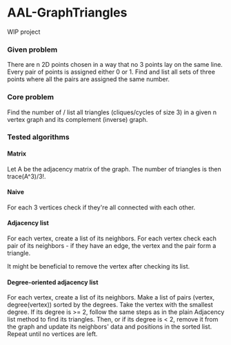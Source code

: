 # AAL-GraphTriangles
WIP project

### Given problem
There are n 2D points chosen in a way that no 3 points lay on the same line. Every pair of points is assigned either 0 or 1. Find and list all sets of three points where all the pairs are assigned the same number.
### Core problem
Find the number of / list all triangles (cliques/cycles of size 3) in a given n vertex graph and its complement (inverse) graph.
### Tested algorithms
#### Matrix
Let A be the adjacency matrix of the graph. The number of triangles is then trace(A^3)/3!.
#### Naive
For each 3 vertices check if they're all connected with each other.
#### Adjacency list
For each vertex, create a list of its neighbors. For each vertex check each pair of its neighbors - if they have an edge, the vertex and the pair form a triangle.

It might be beneficial to remove the vertex after checking its list.
#### Degree-oriented adjacency list
For each vertex, create a list of its neighbors.
Make a list of pairs (vertex, degree(vertex)) sorted by the degrees.
Take the vertex with the smallest degree.
If its degree is >= 2, follow the same steps as in the plain Adjacency list method to find its triangles.
Then, or if its degree is < 2, remove it from the graph and update its neighbors' data and positions in the sorted list.
Repeat until no vertices are left.

